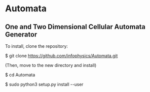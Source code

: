 # Automata
One and Two Dimensional Cellular Automata Generator
----------------------------------------------------

To install, clone the repository:

$ git clone https://github.com/infophysics/Automata.git

(Then, move to the new directory and install)

$ cd Automata

$ sudo python3 setup.py install --user

